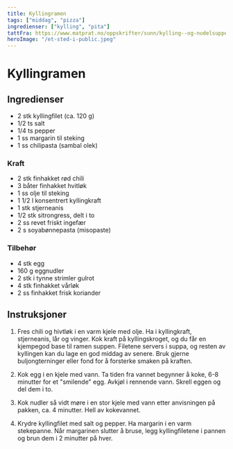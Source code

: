 ```yaml
---
title: Kyllingramen
tags: ["middag", "pizza"]
ingredienser: ["kylling", "pita"]
tattFra: https://www.matprat.no/oppskrifter/sunn/kylling--og-nudelsuppe-med-gronnsaker/
heroImage: "/et-sted-i-public.jpeg"
---
```


# Kyllingramen

## Ingredienser

- 2 stk kyllingfilet (ca. 120 g)
- 1/2 ts salt
- 1/4 ts pepper
- 1 ss margarin til steking
- 1 ss chilipasta (sambal olek)

### Kraft

- 2 stk finhakket rød chili
- 3 båter finhakket hvitløk
- 1 ss olje til steking
- 1 1/2 l konsentrert kyllingkraft
- 1 stk stjerneanis
- 1/2 stk sitrongress, delt i to
- 2 ss revet friskt ingefær
- 2 s soyabønnepasta (misopaste)

### Tilbehør

- 4 stk egg
- 160 g eggnudler
- 2 stk i tynne strimler gulrot
- 4 stk finhakket vårløk
- 2 ss finhakket frisk koriander

## Instruksjoner

1. Fres chili og hivtløk i en varm kjele med olje. Ha i kyllingkraft, stjerneanis, lår og vinger. Kok kraft på kyllingskroget, og du får en kjempegod base til ramen suppen. Filetene servers i suppa, og resten av kyllingen kan du lage en god middag av senere. Bruk gjerne buljongterninger eller fond for å forsterke smaken på kraften.

2. Kok egg i en kjele med vann. Ta tiden fra vannet begynner å koke, 6-8 minutter for et "smilende" egg. Avkjøl i rennende vann. Skrell eggen og del dem i to.

3. Kok nudler så vidt møre i en stor kjele med vann etter anvisningen på pakken, ca. 4 minutter. Hell av kokevannet.

4. Krydre kyllingfilet med salt og pepper. Ha margarin i en varm stekepanne. Når margarinen slutter å bruse, legg kyllingfiletene i pannen og brun dem i 2 minutter på hver.
